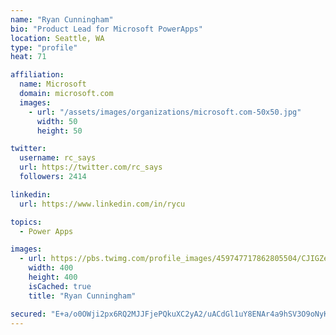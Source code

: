 ```yaml
---
name: "Ryan Cunningham"
bio: "Product Lead for Microsoft PowerApps"
location: Seattle, WA
type: "profile"
heat: 71

affiliation:
  name: Microsoft
  domain: microsoft.com
  images:
    - url: "/assets/images/organizations/microsoft.com-50x50.jpg"
      width: 50
      height: 50

twitter:
  username: rc_says
  url: https://twitter.com/rc_says
  followers: 2414

linkedin:
  url: https://www.linkedin.com/in/rycu

topics:
  - Power Apps

images:
  - url: https://pbs.twimg.com/profile_images/459747717862805504/CJIGZejd_400x400.png
    width: 400
    height: 400
    isCached: true
    title: "Ryan Cunningham"

secured: "E+a/o0OWji2px6RQ2MJJFjePQkuXC2yA2/uACdGl1uY8ENAr4a9hSV3O9oNyKy+GHpCxEfn7tZiTQDTjPdA9k9WR4YUpI0cDToQWNycDECLRKfhGrnGzK3LfL0xr4Qz9JNri7+QfDrSiZMKo/EuO3ZO46/v8vzNb7/uAlSe/uoXM+NH9qKKtPzOudaT9+FJAu7mc/O4qThX7NQubtZg3LUmwH83sD1pS49u9g+L+KvGdXDE87ZyOPi6zhpEV2Asigjyu3BknVFlhJ5tevT2N+PBFtsosmkd9ERnHYHi6GTZisSZ9VkEoXfCh0s16Da4CHbbGMXET657DzChTOaHROYOvAxNfaLGOLSK3oy33NC9oFoXAzeVHcDcEB0/26a7l3CIMaBE/h2/0+idGXhU6bkmOmkpKLYMPaLJI4wkbl0Q=;uREk37Jm6OCh1OkQiv9VnA=="
---
```



